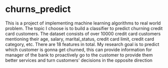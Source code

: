 # churns_predict
This is a project of implementing machine learning algorithms to real world problem. 
The topic I choose is to build a classifier to predict churning credit card customers.
The dataset consists of over 10000 credit card customers mentioning their age, salary, marital_status, credit card limit, credit card category, etc. There are 18 features in total. 
My research goal is to predict which customer is gonna get churned, this can provide information for manager of the bank to proactively go to the customer to provide them better services and turn customers' decisions in the opposite direction

